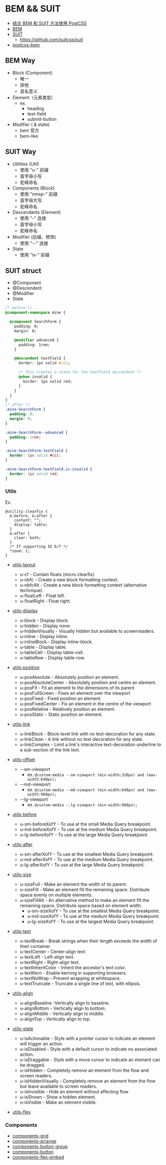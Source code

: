 # BEM && SUIT

* [结合 BEM 和 SUIT 方法使用 PostCSS](http://www.w3cplus.com/PostCSS/using-postcss-with-bem-and-suit-methodologies.html)
* [BEM](https://en.bem.info/)
* [SUIT](http://suitcss.github.io/)
  * https://github.com/suitcss/suit
* [postcss-bem](https://github.com/ileri/postcss-bem)

## BEM Way

* Block (Component)
  * 唯一
  * 排他
  * 具名意义
* Element（元素类型）
  * ex.
    * heading
    * text-field
    * submit-button
* Modifier ( & state)
  * bem 官方
  * bem-like

## SUIT Way

* Utilities (Util)
  * 使用 "u-" 前缀
  * 首字母小写
  * 驼峰命名
* Components (Block)
  * 使用 "nmsp-" 前缀
  * 首字母大写
  * 驼峰命名
* Descendants (Element)
  * 使用 "-" 连接
  * 首字母小写
  * 驼峰命名
* Modifier (后缀、修饰)
  * 使用 "--" 连接
* State
  * 使用 "is-" 前缀

## SUIT struct

* @Component
* @Descendent
* @Modifier
* State

```css
/* before */
@component-namespace mine {

  @component SearchForm {
    padding: 0;
    margin: 0;

    @modifier advanced {
      padding: 1rem;
    }

    @descendent textField {
      border: 1px solid #ccc;

      /* This creates a state for the textField descendant */
      @when invalid {
        border: 1px solid red;
      }
    }
  }
}
/* after */
.mine-SearchForm {
  padding: 0;
  margin: 0;
}

.mine-SearchForm--advanced {
  padding: 1rem;
}

.mine-SearchForm-textField {
  border: 1px solid #ccc;
}

.mine-SearchForm-textField.is-invalid {
  border: 1px solid red;
}
```

### Utils

Ex.

```
@utility clearFix {
  &:before, &:after {
    content: "";
    display: table;
  }
  &:after {
    clear: both;
  }
  /* If supporting IE 6/7 */
  *zoom: 1;
}
```

* [utils-layout](https://github.com/suitcss/utils-layout)
  * u-cf - Contain floats (micro clearfix).
  * u-nbfc - Create a new block formatting context.
  * u-nbfcAlt - Create a new block formatting context (alternative technique).
  * u-floatLeft - Float left.
  * u-floatRight - Float right.
* [utils-display](https://github.com/suitcss/utils-display)
  * u-block - Display block.
  * u-hidden - Display none.
  * u-hiddenVisually - Visually hidden but available to screenreaders.
  * u-inline - Display inline.
  * u-inlineBlock - Display inline-block.
  * u-table - Display table.
  * u-tableCell - Display table-cell.
  * u-tableRow - Display table-row.
* [utils-position](https://github.com/suitcss/utils-position)
  * u-posAbsolute - Absolutely position an element.
  * u-posAbsoluteCenter - Absolutely position and centre an element.
  * u-posFit - Fit an element to the dimensions of its parent
  * u-posFullScreen - Fixes an element over the viewport
  * u-posFixed - Fixed position an element.
  * u-posFixedCenter - Fix an element in the centre of the viewport
  * u-posRelative - Relatively position an element.
  * u-posStatic - Static position an element.
* [utils-link](https://github.com/suitcss/utils-link)
  * u-linkBlock - Block-level link with no text-decoration for any state.
  * u-linkClean - A link without no text-decoration for any state.
  * u-linkComplex - Limit a link's interactive text-decoration underline to a sub-section of the link text.


* [utils-offset](https://github.com/suitcss/utils-offset)
  * --sm-viewport
    * ex. ```@custom-media --sm-viewport (min-width:320px) and (max-width:640px);```
  * --md-viewport
    * ex. ```@custom-media --md-viewport (min-width:640px) and (max-width:960px);```
  * --lg-viewport
    * ex. ```@custom-media --lg-viewport (min-width:960px);```
* [utils-before](https://github.com/suitcss/utils-before)
  * u-sm-beforeXofY - To use at the small Media Query breakpoint.
  * u-md-beforeXofY - To use at the medium Media Query breakpoint.
  * u-lg-beforeXofY - To use at the large Media Query breakpoint.
* [utils-after](https://github.com/suitcss/utils-after)
  * u-sm-afterXofY - To use at the smallest Media Query breakpoint.
  * u-md-afterXofY - To use at the medium Media Query breakpoint.
  * u-lg-afterXofY - To use at the large Media Query breakpoint.
* [utils-size](https://github.com/suitcss/utils-size)
  * u-sizeFull - Make an element the width of its parent.
  * u-sizeFill - Make an element fill the remaining space. Distribute space evenly on multiple elements.
  * u-sizeFillAlt - An alternative method to make an element fill the remaining space. Distribute space based on element width.
    * u-sm-sizeXofY - To use at the smallest Media Query breakpoint.
    * u-md-sizeXofY - To use at the medium Media Query breakpoint.
    * u-lg-sizeXofY - To use at the largest Media Query breakpoint.


* [utils-text](https://github.com/suitcss/utils-text)
  * u-textBreak - Break strings when their length exceeds the width of their container.
  * u-textCenter - Center-align text.
  * u-textLeft - Left-align text.
  * u-textRight - Right-align text.
  * u-textInheritColor - Inherit the ancestor's text color.
  * u-textKern - Enable kerning in supporting browsers.
  * u-textNoWrap - Prevent wrapping at whitespace.
  * u-textTruncate - Truncate a single line of text, with ellipsis.
* [utils-align](https://github.com/suitcss/utils-align)
  * u-alignBaseline -Vertically align to baseline.
  * u-alignBottom - Vertically align to bottom.
  * u-alignMiddle - Vertically align to middle.
  * u-alignTop - Vertically align to top.
* [utils-state](https://github.com/suitcss/utils-state)
  * u-isActionable - Style with a pointer cursor to indicate an element will trigger an action.
  * u-isDisabled - Style with a default cursor to indicate no associated action.
  * u-isDraggable - Style with a move cursor to indicate an element can be dragged.
  * u-isHidden - Completely remove an element from the flow and screen readers.
  * u-isHiddenVisually - Completely remove an element from the flow but leave available to screen readers.
  * u-isInvisible - Hide an element without affecting flow
  * u-isShown - Show a hidden element.
  * u-isVisible - Make an element visible.


* [utils-flex](https://github.com/suitcss/utils-flex)

### Components

* [components-grid](https://github.com/suitcss/components-grid)
* [components-arrange](https://github.com/suitcss/components-arrange)
* [components-button-group](https://github.com/suitcss/components-button-group)
* [components-button](https://github.com/suitcss/components-button)
* [components-flex-embed](https://github.com/suitcss/components-flex-embed)
